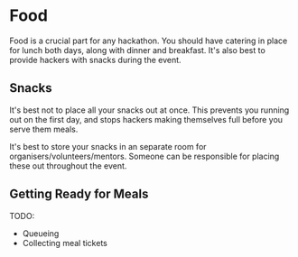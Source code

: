# Food

Food is a crucial part for any hackathon. You should have catering in place for lunch both days, along with dinner and breakfast. It's also best to provide hackers with snacks during the event.

## Snacks

It's best not to place all your snacks out at once. This prevents you running out on the first day, and stops hackers making themselves full before you serve them meals.

It's best to store your snacks in an separate room for organisers/volunteers/mentors. Someone can be responsible for placing these out throughout the event.

## Getting Ready for Meals

TODO:
- Queueing
- Collecting meal tickets
